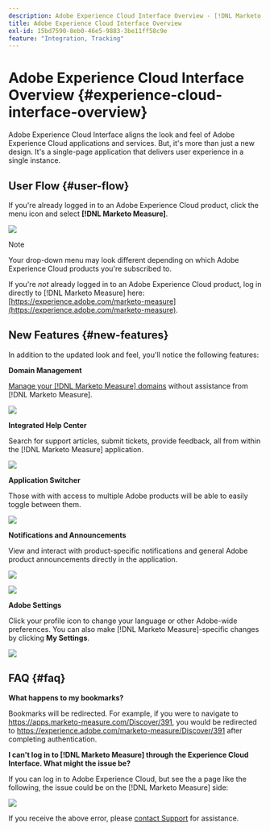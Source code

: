 ```yaml
---
description: Adobe Experience Cloud Interface Overview - [!DNL Marketo Measure] - Product Documentation
title: Adobe Experience Cloud Interface Overview
exl-id: 15bd7590-8eb0-46e5-9883-3be11ff58c9e
feature: "Integration, Tracking"
---
```

# Adobe Experience Cloud Interface Overview {#experience-cloud-interface-overview}

Adobe Experience Cloud Interface aligns the look and feel of Adobe Experience Cloud applications and services. But, it's more than just a new design. It's a single-page application that delivers user experience in a single instance.

## User Flow {#user-flow}

If you're already logged in to an Adobe Experience Cloud product, click the menu icon and select **[!DNL Marketo Measure]**.

   ![](assets/unified-shell-overview-4.png)

>[!NOTE]
>
>Your drop-down menu may look different depending on which Adobe Experience Cloud products you're subscribed to.

If you're _not_ already logged in to an Adobe Experience Cloud product, log in directly to [!DNL Marketo Measure] here: [https://experience.adobe.com/marketo-measure](https://experience.adobe.com/marketo-measure).

## New Features {#new-features}

In addition to the updated look and feel, you'll notice the following features:

**Domain Management**

[Manage your [!DNL Marketo Measure] domains](/help/marketo-measure-and-adobe/domain-management.md) without assistance from [!DNL Marketo Measure].

   ![](assets/unified-shell-overview-5.png)

**Integrated Help Center**

Search for support articles, submit tickets, provide feedback, all from within the [!DNL Marketo Measure] application.

   ![](assets/unified-shell-overview-6.png)

**Application Switcher**

Those with with access to multiple Adobe products will be able to easily toggle between them.

   ![](assets/unified-shell-overview-7.png)

**Notifications and Announcements**

View and interact with product-specific notifications and general Adobe product announcements directly in the application.

   ![](assets/unified-shell-overview-8.png)

   ![](assets/unified-shell-overview-9.png)

**Adobe Settings**

Click your profile icon to change your language or other Adobe-wide preferences. You can also make [!DNL Marketo Measure]-specific changes by clicking **My Settings**.

   ![](assets/unified-shell-overview-10.png)

## FAQ {#faq}

**What happens to my bookmarks?**

Bookmarks will be redirected. For example, if you were to navigate to https://apps.marketo-measure.com/Discover/391, you would be redirected to https://experience.adobe.com/marketo-measure/Discover/391 after completing authentication.

**I can't log in to [!DNL Marketo Measure] through the Experience Cloud Interface. What might the issue be?**

If you can log in to Adobe Experience Cloud, but see the a page like the following, the issue could be on the [!DNL Marketo Measure] side:

   ![](assets/unified-shell-overview-11.png)

If you receive the above error, please [contact Support](https://nation.marketo.com/t5/support/ct-p/Support) for assistance.
